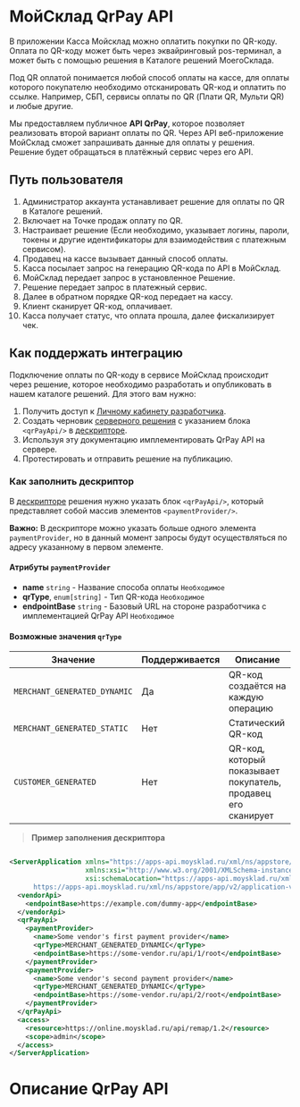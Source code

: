# МойСклад QrPay API

В приложении Касса Мойсклад можно оплатить покупки по QR-коду. Оплата по QR-коду может быть через эквайринговый
pos-терминал, а может быть с помощью решения в Каталоге решений МоегоСклада.

Под QR оплатой понимается любой способ оплаты на кассе, для оплаты которого покупателю необходимо отсканировать QR-код и
оплатить по ссылке. Например, СБП, сервисы оплаты по QR (Плати QR, Мульти QR) и любые другие.

Мы предоставляем публичное **API QrPay**, которое позволяет реализовать второй вариант оплаты по QR. Через API
веб-приложение МойСклад сможет запрашивать данные для оплаты у решения. Решение будет обращаться в платёжный сервис
через его API.

## Путь пользователя

1. Администратор аккаунта устанавливает решение для оплаты по QR в Каталоге решений.
2. Включает на Точке продаж оплату по QR.
3. Настраивает решение (Если необходимо, указывает логины, пароли, токены и другие идентификаторы для взаимодействия с
   платежным сервисом).
4. Продавец на кассе вызывает данный способ оплаты.
5. Касса посылает запрос на генерацию QR-кода по API в МойСклад.
6. МойСклад передает запрос в установленное Решение.
7. Решение передает запрос в платежный сервис.
8. Далее в обратном порядке QR-код передает на кассу.
9. Клиент сканирует QR-код, оплачивает.
10. Касса получает статус, что оплата прошла, далее фискализирует чек.

## Как поддержать интеграцию

Подключение оплаты по QR-коду в сервисе МойСклад происходит через решение, которое необходимо разработать и опубликовать
в нашем каталоге решений. Для этого вам нужно:

1. Получить доступ
   к [Личному кабинету разработчика](https://dev.moysklad.ru/doc/api/vendor/1.0/#lichnyj-kabinet-razrabotchika).
2. Создать черновик [серверного решения](https://dev.moysklad.ru/doc/api/vendor/1.0/#serwernye-resheniq) с указанием
   блока `<qrPayApi/>` в [дескрипторе](https://dev.moysklad.ru/doc/api/vendor/1.0/#deskriptor-resheniq).
3. Используя эту документацию имплементировать QrPay API на сервере.
4. Протестировать и отправить решение на публикацию.

### Как заполнить дескриптор

В [дескрипторе](https://dev.moysklad.ru/doc/api/vendor/1.0/#deskriptor-resheniq) решения нужно указать блок
`<qrPayApi/>`, который представляет собой массив элементов `<paymentProvider/>`.

**Важно:** В дескрипторе можно указать больше одного элемента `paymentProvider`, но в данный момент запросы будут
осуществляться по адресу указанному в первом элементе.

#### Атрибуты `paymentProvider`

+ **name** `string` - Название способа оплаты `Необходимое`
+ **qrType**, `enum[string]` - Тип QR-кода `Необходимое`
+ **endpointBase** `string` - Базовый URL на стороне разработчика с имплементацией QrPay API `Необходимое`

#### Возможные значения `qrType`

| Значение                     | Поддерживается | Описание                                                      |
|------------------------------|----------------|---------------------------------------------------------------|
| `MERCHANT_GENERATED_DYNAMIC` | Да             | QR-код создаётся на каждую операцию                           |
| `MERCHANT_GENERATED_STATIC`  | Нет            | Статический QR-код                                            |
| `CUSTOMER_GENERATED`         | Нет            | QR-код, который показывает покупатель, продавец его сканирует |

> **Пример заполнения дескриптора**

```xml

<ServerApplication xmlns="https://apps-api.moysklad.ru/xml/ns/appstore/app/v2"
                   xmlns:xsi="http://www.w3.org/2001/XMLSchema-instance"
                   xsi:schemaLocation="https://apps-api.moysklad.ru/xml/ns/appstore/app/v2
      https://apps-api.moysklad.ru/xml/ns/appstore/app/v2/application-v2.xsd">
  <vendorApi>
    <endpointBase>https://example.com/dummy-app</endpointBase>
  </vendorApi>
  <qrPayApi>
    <paymentProvider>
      <name>Some vendor's first payment provider</name>
      <qrType>MERCHANT_GENERATED_DYNAMIC</qrType>
      <endpointBase>https://some-vendor.ru/api/1/root</endpointBase>
    </paymentProvider>
    <paymentProvider>
      <name>Some vendor's second payment provider</name>
      <qrType>MERCHANT_GENERATED_DYNAMIC</qrType>
      <endpointBase>https://some-vendor.ru/api/2/root</endpointBase>
    </paymentProvider>
  </qrPayApi>
  <access>
    <resource>https://online.moysklad.ru/api/remap/1.2</resource>
    <scope>admin</scope>
  </access>
</ServerApplication>
```

# Описание QrPay API

